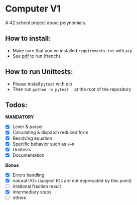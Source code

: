 Computer V1
===========

A 42 school project about polynomials.


How to install:
-------------

- Make sure that you've installed `requirements.txt` with `pip`
- See [pdf](computorv1.fr.pdf) to run (french).


How to run Unittests:
--------------------

- Please install `pytest` with pip
- Then run `python -m pytest .` at the root of the repository

Todos:
------

**MANDATORY**
- [x] Lexer & parser
- [x] Calculating & dispatch reduced form
- [x] Resolving equation
- [x] Specific behavior such as `0=0`
- [x] Unittests
- [x] Documentation

**Bonus**
- [x] Errors handling
- [x] natural I/Os (subject IOs are not deprecated by this point)
- [ ] irrational fraction result
- [x] intermediary steps
- [ ] others
